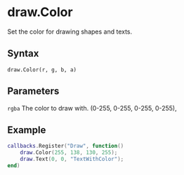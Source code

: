 # draw.Color
Set the color for drawing shapes and texts.

## Syntax
```
draw.Color(r, g, b, a)
```

## Parameters
```rgba``` The color to draw with. (0-255, 0-255, 0-255, 0-255),

## Example
```lua
callbacks.Register("Draw", function()
	draw.Color(255, 138, 130, 255);
	draw.Text(0, 0, "TextWithColor");
end)
```